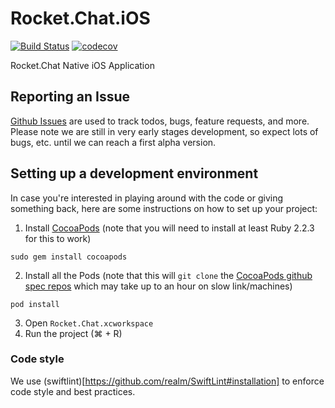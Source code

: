 # Rocket.Chat.iOS

[![Build Status](https://travis-ci.org/RocketChat/Rocket.Chat.iOS.svg?branch=develop)](https://travis-ci.org/RocketChat/Rocket.Chat.iOS)
[![codecov](https://codecov.io/gh/RocketChat/Rocket.Chat.iOS/branch/develop/graph/badge.svg)](https://codecov.io/gh/RocketChat/Rocket.Chat.iOS)


Rocket.Chat Native iOS Application

## Reporting an Issue

[Github Issues](https://github.com/RocketChat/Rocket.Chat.iOS/issues) are used to track todos, bugs, feature requests, and more.
Please note we are still in very early stages development, so expect lots of bugs, etc. until we can reach a first alpha version.

## Setting up a development environment

In case you're interested in playing around with the code or giving something back, here are some instructions on how to set up your project:

1. Install [CocoaPods](https://cocoapods.org)  (note that you will need to install at least Ruby 2.2.3 for this to work)

  `sudo gem install cocoapods`

2. Install all the Pods  (note that this will `git clone` the [CocoaPods github spec repos](https://github.com/CocoaPods/Specs) which may take up to an hour on slow link/machines)

  `pod install`

3. Open `Rocket.Chat.xcworkspace`
4. Run the project (⌘ + R)

### Code style

We use (swiftlint)[https://github.com/realm/SwiftLint#installation] to enforce code style and best practices.
